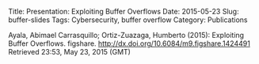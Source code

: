 Title: Presentation: Exploiting Buffer Overflows
Date: 2015-05-23
Slug: buffer-slides
Tags: Cybersecurity, buffer overflow
Category: Publications

Ayala, Abimael Carrasquillo; Ortiz-Zuazaga, Humberto (2015): Exploiting Buffer Overflows. figshare.
<http://dx.doi.org/10.6084/m9.figshare.1424491>
Retrieved 23:53, May 23, 2015 (GMT)


